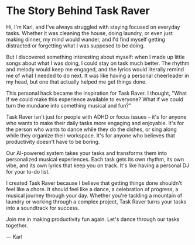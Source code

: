 # The Story Behind Task Raver

Hi, I'm Karl, and I've always struggled with staying focused on everyday tasks. Whether it was cleaning the house, doing laundry, or even just making dinner, my mind would wander, and I'd find myself getting distracted or forgetting what I was supposed to be doing.

But I discovered something interesting about myself: when I made up little songs about what I was doing, I could stay on task much better. The rhythm and melody would keep me engaged, and the lyrics would literally remind me of what I needed to do next. It was like having a personal cheerleader in my head, but one that actually helped me get things done.

This personal hack became the inspiration for Task Raver. I thought, "What if we could make this experience available to everyone? What if we could turn the mundane into something musical and fun?"

Task Raver isn't just for people with ADHD or focus issues – it's for anyone who wants to make their daily tasks more engaging and enjoyable. It's for the person who wants to dance while they do the dishes, or sing along while they organize their workspace. It's for anyone who believes that productivity doesn't have to be boring.

Our AI-powered system takes your tasks and transforms them into personalized musical experiences. Each task gets its own rhythm, its own vibe, and its own lyrics that keep you on track. It's like having a personal DJ for your to-do list.

I created Task Raver because I believe that getting things done shouldn't feel like a chore. It should feel like a dance, a celebration of progress, a musical journey through your day. Whether you're tackling a mountain of laundry or working through a complex project, Task Raver turns your tasks into a soundtrack for success.

Join me in making productivity fun again. Let's dance through our tasks together.

— Karl 